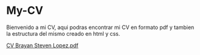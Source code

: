# My-CV

Bienvenido a mi CV, aqui podras encontrar mi CV en formato pdf y tambien la estructura del mismo creado en html y css.


[CV Brayan Steven Lopez.pdf](https://github.com/user-attachments/files/18857658/CV.Brayan.Steven.Lopez.pdf)
